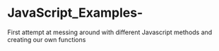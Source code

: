JavaScript_Examples-
====================
First attempt at messing around with different Javascript methods and creating our own functions
